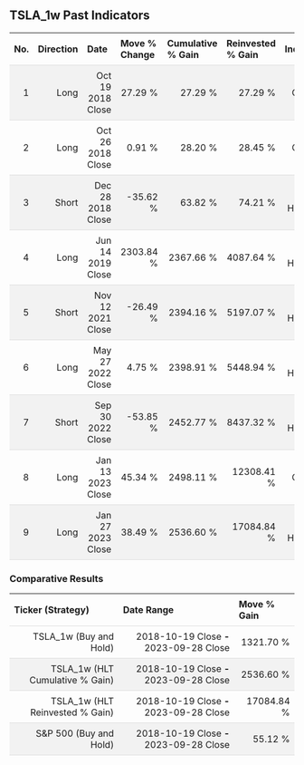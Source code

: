 
<style>
.hits {
            border-collapse: collapse;
            width: 100%;
        }
        .hits th, td {
            padding: 8px;
            border-bottom: 1px solid #ddd;
        }
        
        .hits td {text-align: right;}
        .hits th {text-align: left;}
        
        .hits tr:nth-child(even) {
            background-color: #f2f2f2;
        }
        
        .chartCol {
            width: 50%;
            float: left;
            padding: 20px;
        }  
</style>
    
<br>

## TSLA_1w Past Indicators

<table class="hits">
    <tr>
        <th>No.</th>
        <th>Direction</th>
        <th>Date</th>
        <th>Move % Change</th>
        <th>Cumulative % Gain</th>
        <th>Reinvested % Gain</th>
        <th>Indicator</th>
      </tr>
    <tr>
        <td>1</td>
        <td>Long</td>
        <td>Oct 19 2018 Close</td>
        <td>27.29 %</td>
        <td>27.29 %</td>
        <td>27.29 %</td>
        <td>Long Catalan 005</td>
    </tr>
    <tr>
        <td>2</td>
        <td>Long</td>
        <td>Oct 26 2018 Close</td>
        <td>0.91 %</td>
        <td>28.20 %</td>
        <td>28.45 %</td>
        <td>Long Catalan 005</td>
    </tr>
    <tr>
        <td>3</td>
        <td>Short</td>
        <td>Dec 28 2018 Close</td>
        <td>-35.62 %</td>
        <td>63.82 %</td>
        <td>74.21 %</td>
        <td>Short HLT 110</td>
    </tr>
    <tr>
        <td>4</td>
        <td>Long</td>
        <td>Jun 14 2019 Close</td>
        <td>2303.84 %</td>
        <td>2367.66 %</td>
        <td>4087.64 %</td>
        <td>Long HLT 107</td>
    </tr>
    <tr>
        <td>5</td>
        <td>Short</td>
        <td>Nov 12 2021 Close</td>
        <td>-26.49 %</td>
        <td>2394.16 %</td>
        <td>5197.07 %</td>
        <td>Short HLT 307</td>
    </tr>
    <tr>
        <td>6</td>
        <td>Long</td>
        <td>May 27 2022 Close</td>
        <td>4.75 %</td>
        <td>2398.91 %</td>
        <td>5448.94 %</td>
        <td>Long HLT 646</td>
    </tr>
    <tr>
        <td>7</td>
        <td>Short</td>
        <td>Sep 30 2022 Close</td>
        <td>-53.85 %</td>
        <td>2452.77 %</td>
        <td>8437.32 %</td>
        <td>Short HLT 304</td>
    </tr>
    <tr>
        <td>8</td>
        <td>Long</td>
        <td>Jan 13 2023 Close</td>
        <td>45.34 %</td>
        <td>2498.11 %</td>
        <td>12308.41 %</td>
        <td>Long Catalan 005</td>
    </tr>
    <tr>
        <td>9</td>
        <td>Long</td>
        <td>Jan 27 2023 Close</td>
        <td>38.49 %</td>
        <td>2536.60 %</td>
        <td>17084.84 %</td>
        <td>Long HLT 108</td>
    </tr>
    
</table>

### Comparative Results

<table class="hits">
    <thead>
        <th>Ticker (Strategy)</th>
        <th>Date Range</th>
        <th>Move % Gain</th>
    </thead>
    <tbody>
        <tr>
            <td>TSLA_1w (Buy and Hold)</td>
            <td>2018-10-19 Close <b>-</b> 2023-09-28 Close</td>
            <td>1321.70 %</td>
        </tr>
        <tr>
            <td>TSLA_1w (HLT Cumulative % Gain)</td>
            <td>2018-10-19 Close <b>-</b> 2023-09-28 Close</td>
            <td>2536.60 %</td>
        </tr>
        <tr>
            <td>TSLA_1w (HLT Reinvested % Gain)</td>
            <td>2018-10-19 Close <b>-</b> 2023-09-28 Close</td>
            <td>17084.84 %</td>
        </tr>
        <tr>
            <td>S&P 500 (Buy and Hold)</td>
            <td>2018-10-19 Close <b>-</b> 2023-09-28 Close</td>
            <td>55.12 %</td>
        </tr>
    </tbody>
</table>
<br>
<br>